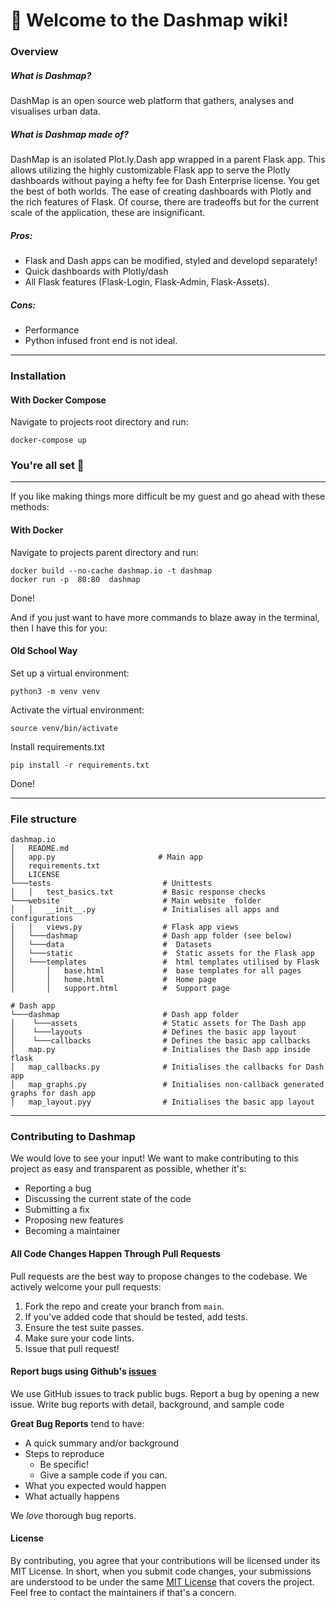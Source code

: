 # 🎊 Welcome to the Dashmap wiki!
### Overview
##### What is Dashmap?
DashMap is an open source web platform that gathers, analyses and visualises urban data.

##### What is Dashmap made of?
DashMap is an isolated Plot.ly.Dash app wrapped in a parent Flask app. This allows utilizing the highly customizable Flask app to serve the Plotly dashboards without paying a hefty fee for Dash Enterprise license. You get the best of both worlds. The ease of creating dashboards with Plotly and the rich features of Flask. Of course, there are tradeoffs but for the current scale of the application, these are insignificant.
##### Pros:
- Flask and Dash apps can be modified, styled and developd separately!
- Quick dashboards with Plotly/dash
- All Flask features (Flask-Login, Flask-Admin, Flask-Assets).
##### Cons:
- Performance
- Python infused front end is not ideal.

---

### Installation

#### **With Docker Compose**
Navigate to projects root directory and run:
```
docker-compose up
```
### You're all set 🚀

---

If you like making things more difficult be my guest and go ahead with these methods:
#### **With Docker**
Navigate to projects parent directory and run:
```
docker build --no-cache dashmap.io -t dashmap
docker run -p  80:80  dashmap
```
Done!

And if you just want to have more commands to blaze away in the terminal, then I have this for you:
#### **Old School Way**
Set up a virtual environment:
```
python3 -m venv venv
```


Activate the virtual environment:
```
source venv/bin/activate
```

Install requirements.txt
```
pip install -r requirements.txt
```
Done!

---

### File structure
```
dashmap.io
│   README.md
│   app.py                       # Main app
│   requirements.txt
│   LICENSE
└───tests                         # Unittests
│   │   test_basics.txt           # Basic response checks
└───website                       # Main website  folder
│   │   __init__.py               # Initialises all apps and configurations 
│   │   views.py                  # Flask app views
│   └───dashmap                   # Dash app folder (see below)
│   └───data                      #  Datasets 
│   └───static                    #  Static assets for the Flask app
│   └───templates                 #  html templates utilised by Flask 
│       │   base.html             #  base templates for all pages
│       │   home.html             #  Home page 
│       │   support.html          #  Support page

# Dash app
└───dashmap                       # Dash app folder
│    └───assets                   # Static assets for The Dash app
│    └───layouts                  # Defines the basic app layout
│    └───callbacks                # Defines the basic app callbacks
│   map.py                        # Initialises the Dash app inside flask
│   map_callbacks.py              # Initialises the callbacks for Dash app 
│   map_graphs.py                 # Initialises non-callback generated graphs for dash app
│   map_layout.pyy                # Initialises the basic app layout
```
---

### Contributing to Dashmap
We would love to see your input!
We want to make contributing to this project as easy and transparent as possible, whether it's:

- Reporting a bug
- Discussing the current state of the code
- Submitting a fix
- Proposing new features
- Becoming a maintainer

#### All Code Changes Happen Through Pull Requests
Pull requests are the best way to propose changes to the codebase.
We actively welcome your pull requests:

1. Fork the repo and create your branch from `main`.
2. If you've added code that should be tested, add tests.
3. Ensure the test suite passes.
4. Make sure your code lints.
5. Issue that pull request!


#### Report bugs using Github's [issues](https://github.com/Geometrein/dashmap.io/issues)
We use GitHub issues to track public bugs. Report a bug by opening a new issue.
Write bug reports with detail, background, and sample code

**Great Bug Reports** tend to have:

- A quick summary and/or background
- Steps to reproduce
  - Be specific!
  - Give a sample code if you can.
- What you expected would happen
- What actually happens

We *love* thorough bug reports.
#### License
By contributing, you agree that your contributions will be licensed under its MIT License. In short, when you submit code changes, your submissions are understood to be under the same [MIT License](https://github.com/Geometrein/dashmap.io/blob/main/LICENSE) that covers the project. Feel free to contact the maintainers if that's a concern.